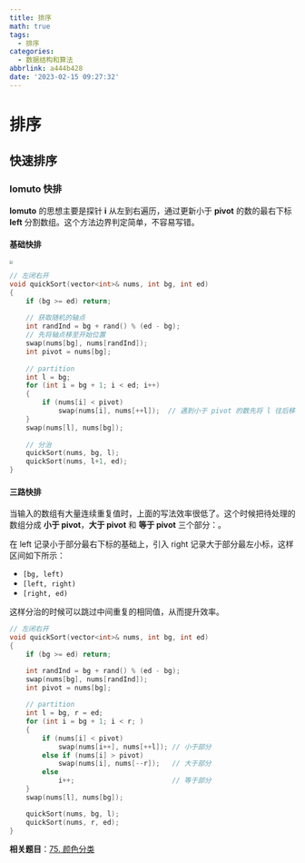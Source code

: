 ```yaml
---
title: 排序
math: true
tags:
  - 排序
categories:
  - 数据结构和算法
abbrlink: a444b428
date: '2023-02-15 09:27:32'
---
```


# 排序

## 快速排序

### lomuto 快排

**lomuto** 的思想主要是探针 **i** 从左到右遍历，通过更新小于 **pivot** 的数的最右下标 **left** 分割数组。这个方法边界判定简单，不容易写错。

#### 基础快排

<img src="https://img.ashechol.top/picgo/lomuto_quick_sort.png" style="zoom:39%;" />

```cpp
// 左闭右开
void quickSort(vector<int>& nums, int bg, int ed)
{
    if (bg >= ed) return;
	
    // 获取随机的轴点
    int randInd = bg + rand() % (ed - bg);
    // 先将轴点移至开始位置
    swap(nums[bg], nums[randInd]);
    int pivot = nums[bg];
	
    // partition
    int l = bg;
    for (int i = bg + 1; i < ed; i++)
    {
        if (nums[i] < pivot)
            swap(nums[i], nums[++l]);  // 遇到小于 pivot 的数先将 l 往后移然后交换
    }
    swap(nums[l], nums[bg]);
	
    // 分治
    quickSort(nums, bg, l);
    quickSort(nums, l+1, ed);
}
```

#### 三路快排

当输入的数组有大量连续重复值时，上面的写法效率很低了。这个时候把待处理的数组分成 **小于 pivot**，**大于 pivot** 和 **等于 pivot** 三个部分：。

在 left 记录小于部分最右下标的基础上，引入 right 记录大于部分最左小标，这样区间如下所示：

* `[bg, left)`
* `[left, right)`
* `[right, ed)`

这样分治的时候可以跳过中间重复的相同值，从而提升效率。

```cpp
// 左闭右开
void quickSort(vector<int>& nums, int bg, int ed)
{
    if (bg >= ed) return;

    int randInd = bg + rand() % (ed - bg);
    swap(nums[bg], nums[randInd]);
    int pivot = nums[bg];
	
    // partition
    int l = bg, r = ed;
    for (int i = bg + 1; i < r; )
    {
        if (nums[i] < pivot)
            swap(nums[i++], nums[++l]);	// 小于部分
        else if (nums[i] > pivot)
            swap(nums[i], nums[--r]);	// 大于部分
        else
            i++;						// 等于部分
    }
    swap(nums[l], nums[bg]);

    quickSort(nums, bg, l);
    quickSort(nums, r, ed);
}
```

**相关题目**：[75. 颜色分类](https://leetcode.cn/problems/sort-colors/)
